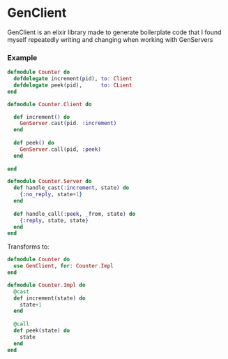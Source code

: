 # GenClient
GenClient is an elixir library made to generate boilerplate code that I found myself repeatedly writing and changing when working with GenServers

### Example

```elixir
defmodule Counter do
  defdelegate increment(pid), to: Client
  defdelegate peek(pid),      to: CLient
end

defmodule Counter.Client do

  def increment() do
    GenServer.cast(pid. :increment)
  end
  
  def peek() do
    GenServer.call(pid, :peek)
  end
  
end

defmodule Counter.Server do
  def handle_cast(:increment, state) do
    {:no_reply, state+1}
  end
  
  def handle_call(:peek, _from, state) do
    {:reply, state, state}
  end
end

```

Transforms to:

```elixir
defmodule Counter do
  use GenClient, for: Counter.Impl
end

defmodule Counter.Impl do
  @cast
  def increment(state) do
    state+1
  end
  
  @call
  def peek(state) do
    state
  end
end
```
